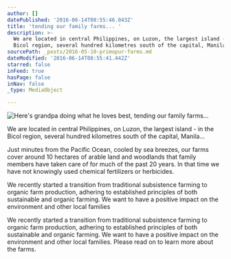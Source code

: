 ```yaml
---
author: []
datePublished: '2016-06-14T08:55:46.043Z'
title: 'tending our family farms... '
description: >-
  We are located in central Philippines, on Luzon, the largest island - in the
  Bicol region, several hundred kilometres south of the capital, Manila...
sourcePath: _posts/2016-05-10-primopur-farms.md
dateModified: '2016-06-14T08:55:41.442Z'
starred: false
inFeed: true
hasPage: false
inNav: false
_type: MediaObject

---
```

![Here's grandpa doing what he loves best, tending our family farms... ](https://the-grid-user-content.s3-us-west-2.amazonaws.com/655fbe87-7727-4893-ba03-f33138ac40ba.jpg)

We are located in central Philippines, on Luzon, the largest island - in the Bicol region, several hundred kilometres south of the capital, Manila...

Just minutes from the Pacific Ocean, cooled by sea breezes, our farms cover around 10 hectares of arable land and woodlands that family members have taken care of for much of the past 20 years. In that time we have not knowingly used chemical fertilizers or herbicides.

We recently started a transition from traditional subsistence farming to organic farm production, adhering to established principles of both sustainable and organic farming. We want to have a positive impact on the environment and other local families

We recently started a transition from traditional subsistence farming to organic farm production, adhering to established principles of both sustainable and organic farming. We want to have a positive impact on the environment and other local families. Please read on to learn more about the farms.